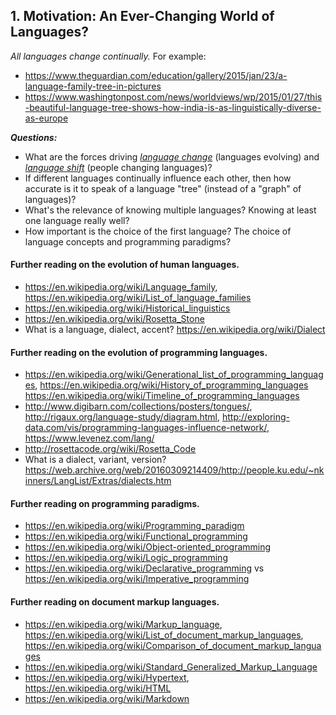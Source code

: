 ## 1. Motivation: An Ever-Changing World of Languages?

_All languages change continually._  For example:

* <https://www.theguardian.com/education/gallery/2015/jan/23/a-language-family-tree-in-pictures>
* <https://www.washingtonpost.com/news/worldviews/wp/2015/01/27/this-beautiful-language-tree-shows-how-india-is-as-linguistically-diverse-as-europe>

___Questions:___

* What are the forces driving [_language change_](https://en.wikipedia.org/wiki/Language_change) (languages evolving) and [_language shift_](https://en.wikipedia.org/wiki/Language_shift) (people changing languages)?
* If different languages continually influence each other, then how accurate is it to speak of a language "tree" (instead of a "graph" of languages)?
* What's the relevance of knowing multiple languages?  Knowing at least one language really well?
* How important is the choice of the first language?  The choice of language concepts and programming paradigms?

#### Further reading on the evolution of human languages.

* <https://en.wikipedia.org/wiki/Language_family>,
  <https://en.wikipedia.org/wiki/List_of_language_families>
* <https://en.wikipedia.org/wiki/Historical_linguistics>
* <https://en.wikipedia.org/wiki/Rosetta_Stone>
* What is a language, dialect, accent? <https://en.wikipedia.org/wiki/Dialect>

#### Further reading on the evolution of programming languages.

* <https://en.wikipedia.org/wiki/Generational_list_of_programming_languages>,
  <https://en.wikipedia.org/wiki/History_of_programming_languages>
  <https://en.wikipedia.org/wiki/Timeline_of_programming_languages>
* <http://www.digibarn.com/collections/posters/tongues/>,
  <http://rigaux.org/language-study/diagram.html>,
  <http://exploring-data.com/vis/programming-languages-influence-network/>,
  <https://www.levenez.com/lang/>
* <http://rosettacode.org/wiki/Rosetta_Code>
* What is a dialect, variant, version? <https://web.archive.org/web/20160309214409/http://people.ku.edu/~nkinners/LangList/Extras/dialects.htm>

#### Further reading on programming paradigms.

* <https://en.wikipedia.org/wiki/Programming_paradigm>
* <https://en.wikipedia.org/wiki/Functional_programming>
* <https://en.wikipedia.org/wiki/Object-oriented_programming>
* <https://en.wikipedia.org/wiki/Logic_programming>
* <https://en.wikipedia.org/wiki/Declarative_programming> vs <https://en.wikipedia.org/wiki/Imperative_programming>

#### Further reading on document markup languages.

* <https://en.wikipedia.org/wiki/Markup_language>,
  <https://en.wikipedia.org/wiki/List_of_document_markup_languages>,
  <https://en.wikipedia.org/wiki/Comparison_of_document_markup_languages>
* <https://en.wikipedia.org/wiki/Standard_Generalized_Markup_Language>
* <https://en.wikipedia.org/wiki/Hypertext>,
  <https://en.wikipedia.org/wiki/HTML>
* <https://en.wikipedia.org/wiki/Markdown>
